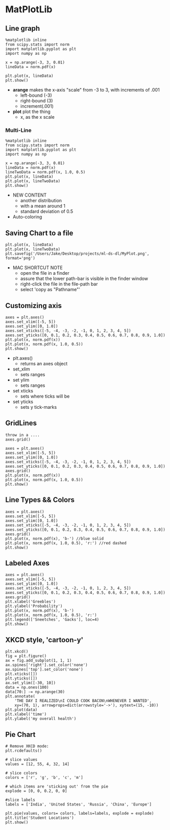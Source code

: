 
# MatPlotLib
## Line graph
```
%matplotlib inline
from scipy.stats import norm
import matplotlib.pyplot as plt
import numpy as np

x = np.arange(-3, 3, 0.01)
lineData = norm.pdf(x)

plt.plot(x, lineData)
plt.show()
```
- **arange** makes the x-axis "scale" from -3 to 3, with increments of .001
	- left-bound (-3)
	- right-bound (3)
	- increment(.001)
- **plot** plot the thing
	- x, as the x scale

### Multi-Line
```
%matplotlib inline
from scipy.stats import norm
import matplotlib.pyplot as plt
import numpy as np

x = np.arange(-3, 3, 0.01)
lineData = norm.pdf(x)
lineTwoData = norm.pdf(x, 1.0, 0.5)
plt.plot(x, lineData)
plt.plot(x, lineTwoData)
plt.show()
```
- NEW CONTENT
	- another distribution 
	- with a mean around 1
	- standard deviation of 0.5
- Auto-coloring

## Saving Chart to a file
```
plt.plot(x, lineData)
plt.plot(x, lineTwoData)
plt.savefig('/Users/Jake/Desktop/projects/ml-ds-dl/MyPlot.png', format='png')
```
- MAC SHORTCUT NOTE
	- open the file in a finder
	- assure that the lower path-bar is visible in the finder window
	- right-click the file in the file-path bar
	- select 'copy as "Pathname"'

## Customizing axis
```
axes = plt.axes()
axes.set_xlim([-5, 5])
axes.set_ylim([0, 1.0])
axes.set_xticks([-5, -4, -3, -2, -1, 0, 1, 2, 3, 4, 5])
axes.set_yticks([0, 0.1, 0.2, 0.3, 0.4, 0.5, 0.6, 0.7, 0.8, 0.9, 1.0])
plt.plot(x, norm.pdf(x))
plt.plot(x, norm.pdf(x, 1.0, 0.5))
plt.show()
```
- plt.axes()
	- returns an axes object
- set_xlim
	- sets ranges
- set ylim
	- sets ranges
- set xticks
	- sets where ticks will be
- set yticks
	- sets y tick-marks

## GridLines
```
throw in a ....
axes.grid()
```
```
axes = plt.axes()
axes.set_xlim([-5, 5])
axes.set_ylim([0, 1.0])
axes.set_xticks([-5, -4, -3, -2, -1, 0, 1, 2, 3, 4, 5])
axes.set_yticks([0, 0.1, 0.2, 0.3, 0.4, 0.5, 0.6, 0.7, 0.8, 0.9, 1.0])
axes.grid()
plt.plot(x, norm.pdf(x))
plt.plot(x, norm.pdf(x, 1.0, 0.5))
plt.show()
```

## Line Types && Colors
```
axes = plt.axes()
axes.set_xlim([-5, 5])
axes.set_ylim([0, 1.0])
axes.set_xticks([-5, -4, -3, -2, -1, 0, 1, 2, 3, 4, 5])
axes.set_yticks([0, 0.1, 0.2, 0.3, 0.4, 0.5, 0.6, 0.7, 0.8, 0.9, 1.0])
axes.grid()
plt.plot(x, norm.pdf(x), 'b-') //blue solid
plt.plot(x, norm.pdf(x, 1.0, 0.5), 'r:') //red dashed
plt.show()
```


## Labeled Axes
```
axes = plt.axes()
axes.set_xlim([-5, 5])
axes.set_ylim([0, 1.0])
axes.set_xticks([-5, -4, -3, -2, -1, 0, 1, 2, 3, 4, 5])
axes.set_yticks([0, 0.1, 0.2, 0.3, 0.4, 0.5, 0.6, 0.7, 0.8, 0.9, 1.0])
axes.grid()
plt.xlabel('Greebles')
plt.ylabel('Probability')
plt.plot(x, norm.pdf(x), 'b-')
plt.plot(x, norm.pdf(x, 1.0, 0.5), 'r:')
plt.legend(['Sneetches', 'Gacks'], loc=4)
plt.show()
```


## XKCD style, 'cartoon-y'
```
plt.xkcd()
fig = plt.figure()
ax = fig.add_subplot(1, 1, 1)
ax.spines['right'].set_color('none')
ax.spines['top'].set_color('none')
plt.xticks([])
plt.yticks([])
ax.set_ylim([-30, 10])
data = np.ones(100)
data[70:] -= np.arange(30)
plt.annotate(
    'THE DAY I REALIZED\nI COULD COOK BACON\nWHENEVER I WANTED',
    xy=(70, 1), arrowprops=dict(arrowstyle='->'), xytext=(15, -10))
plt.plot(data)
plt.xlabel('time')
plt.ylabel('my overall health')
```


## Pie Chart
```
# Remove XKCD mode:
plt.rcdefaults()

# slice values
values = [12, 55, 4, 32, 14]

# slice colors
colors = ['r', 'g', 'b', 'c', 'm']

# which items are 'sticking out' from the pie
explode = [0, 0, 0.2, 0, 0]

#slice labels
labels = ['India', 'United States', 'Russia', 'China', 'Europe']

plt.pie(values, colors= colors, labels=labels, explode = explode)
plt.title('Student Locations')
plt.show()
```
